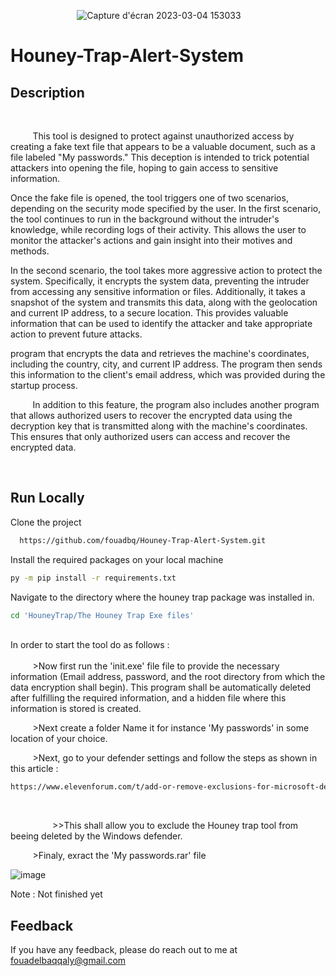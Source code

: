 &nbsp;&nbsp;&nbsp;&nbsp;&nbsp;&nbsp;&nbsp;&nbsp;&nbsp;&nbsp;&nbsp;&nbsp;&nbsp;&nbsp;&nbsp;&nbsp;&nbsp;&nbsp;&nbsp;&nbsp;&nbsp;&nbsp;&nbsp;&nbsp;&nbsp;&nbsp;&nbsp;![Capture d'écran 2023-03-04 153033](https://user-images.githubusercontent.com/120426068/222917504-48e3e6be-a161-4be9-b57e-c1f4ab7ca587.png)




# Houney-Trap-Alert-System


## Description
<br/>



&nbsp;&nbsp;&nbsp;&nbsp;&nbsp;&nbsp;&nbsp;&nbsp;  This tool is designed to protect against unauthorized access by creating a fake text file that appears to be a valuable document, such as a file labeled "My passwords." This deception is intended to trick potential attackers into opening the file, hoping to gain access to sensitive information.

Once the fake file is opened, the tool triggers one of two scenarios, depending on the security mode specified by the user. In the first scenario, the tool continues to run in the background without the intruder's knowledge, while recording logs of their activity. This allows the user to monitor the attacker's actions and gain insight into their motives and methods.

In the second scenario, the tool takes more aggressive action to protect the system. Specifically, it encrypts the system data, preventing the intruder from accessing any sensitive information or files. Additionally, it takes a snapshot of the system and transmits this data, along with the geolocation and current IP address, to a secure location. This provides valuable information that can be used to identify the attacker and take appropriate action to prevent future attacks.


program that encrypts the data and retrieves the machine's coordinates, including the country, city, and current IP address. The program then sends this information to the client's email address, which was provided during the startup process.

&nbsp;&nbsp;&nbsp;&nbsp;&nbsp;&nbsp;&nbsp;&nbsp;  In addition to this feature, the program also includes another program that allows authorized users to recover the encrypted data using the decryption key that is transmitted along with the machine's coordinates. This ensures that only authorized users can access and recover the encrypted data.

<br/>

## Run Locally

Clone the project

```bash
  https://github.com/fouadbq/Houney-Trap-Alert-System.git
```

Install the required packages on your local machine 

```bash
py -m pip install -r requirements.txt
```

 Navigate to the directory where the houney trap package was installed in.

```bash
cd 'HouneyTrap/The Houney Trap Exe files'
```
<br/>
In order to start the tool do as follows :<br/><br/>
&nbsp;&nbsp;&nbsp;&nbsp;&nbsp;&nbsp;&nbsp;&nbsp;  >Now first run the 'init.exe' file file to provide the necessary information (Email address, password, and the root directory from which the data encryption shall begin). This program shall be automatically deleted after fulfilling the required information, and a hidden file where this information is stored is created.<br/>

&nbsp;&nbsp;&nbsp;&nbsp;&nbsp;&nbsp;&nbsp;&nbsp;  >Next create a folder Name it for instance 'My passwords' in some location of your choice.<br/>

&nbsp;&nbsp;&nbsp;&nbsp;&nbsp;&nbsp;&nbsp;&nbsp;  >Next, go to your defender settings and follow the steps as shown in this article :
```bash
https://www.elevenforum.com/t/add-or-remove-exclusions-for-microsoft-defender-antivirus-in-windows-11.8797/
````
<br/>

&nbsp;&nbsp;&nbsp;&nbsp;&nbsp;&nbsp;&nbsp;&nbsp;&nbsp;&nbsp;&nbsp;&nbsp;&nbsp;&nbsp;&nbsp;&nbsp; >>This shall allow you to exclude the Houney trap tool from beeing deleted by the Windows defender.
<br/>

&nbsp;&nbsp;&nbsp;&nbsp;&nbsp;&nbsp;&nbsp;&nbsp;  >Finaly, exract the  'My passwords.rar' file 

![image](https://user-images.githubusercontent.com/120426068/224515247-3c4ba21f-12a5-4913-bbb8-f524b80f0a1b.png)


Note : Not finished  yet














## Feedback

If you have any feedback, please do reach out to me at fouadelbaqqaly@gmail.com
